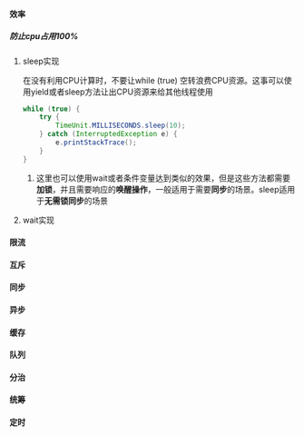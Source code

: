 #### 效率

##### 防止cpu占用100%

1. sleep实现

   在没有利用CPU计算时，不要让while (true) 空转浪费CPU资源。这事可以使用yield或者sleep方法让出CPU资源来给其他线程使用

   ```java
   while (true) {
       try {
           TimeUnit.MILLISECONDS.sleep(10);
       } catch (InterruptedException e) {
           e.printStackTrace();
       }
   }
   ```

   1. 这里也可以使用wait或者条件变量达到类似的效果，但是这些方法都需要**加锁**，并且需要响应的**唤醒操作**，一般适用于需要**同步**的场景。sleep适用于**无需锁同步**的场景

2. wait实现

#### 限流

#### 互斥

#### 同步

#### 异步

#### 缓存

#### 队列

#### 分治

#### 统筹

#### 定时